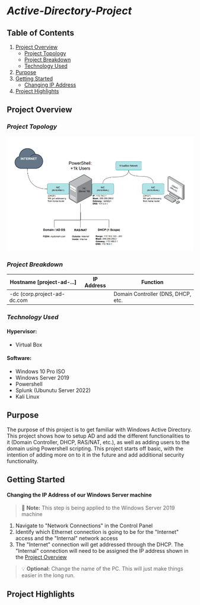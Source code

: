 # *Active-Directory-Project*

## Table of Contents

1. [Project Overview](#project-overview)
   - [Project Topology](#project-topology)
   - [Project Breakdown](#project-breakdown)
   - [Technology Used](#technology-used)
2. [Purpose](#purpose)
3. [Getting Started](#getting-started)
   - [Changing IP Address](#changing-the-ip-address-of-our-windows-server-machine)
5. [Project Highlights](#project-highlights)

## Project Overview

### *Project Topology*
![Project Topology](https://github.com/TrystanW02/Active-Directory-Project/blob/main/Images/Screenshot%202025-04-14%20092523.png?raw=true)

### *Project Breakdown*

| Hostname [project-ad-...] | IP Address | Function |
|---------------------------|------------|----------|
|-dc (corp.project-ad-dc.com|            | Domain Controller (DNS, DHCP, etc.|

### *Technology Used*
#### Hypervisor:
- Virtual Box

#### Software:
- Windows 10 Pro ISO
- Windows Server 2019
- Powershell
- Splunk (Ubunutu Server 2022)
- Kali Linux

## Purpose
The purpose of this project is to get familiar with Windows Active Directory. This project shows how to setup AD and add the different functionalities to it (Domain Controller, DHCP, RAS/NAT, etc.), as well as adding users to the domain using Powershell scripting. This project starts off basic, with the intention of adding more on to it in the future and add additional security functionality.

## Getting Started
#### Changing the IP Address of our Windows Server machine
> :memo: **Note:** This step is being applied to the Windows Server 2019 machine

1. Navigate to "Network Connections" in the Control Panel
2. Identify which Ethernet connection is going to be for the "Internet" access and the "Internal" network access
3. The "Internet" connection will get addressed through the DHCP. The "Internal" connection will need to be assigned the IP address shown in the [Project Overview](#project-overview)

> :bulb: **Optional:** Change the name of the PC. This will just make things easier in the long run.
## Project Highlights
